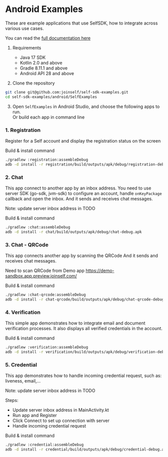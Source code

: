 # Android Examples

These are example applications that use SelfSDK, how to integrate across various use cases.

You can read the [full documentation here](https://docs.joinself.com/introduction/overview/)

1. Requirements
   - Java 17 SDK
   - Kotlin 2.0 and above
   - Gradle 8.11.1 and above
   - Android API 28 and above
   
2. Clone the repository   
```bash
git clone git@github.com:joinself/self-sdk-examples.git
cd self-sdk-examples/android/SelfExamples
```

3. Open `SelfExamples` in Android Studio, and choose the following apps to run.   
Or build each app in command line

### 1. Registration

Register for a Self account and display the registration status on the screen

Build & install command  
```bash
./gradlew :registration:assembleDebug
adb -d install -r registration/build/outputs/apk/debug/registration-debug.apk
```

### 2. Chat

This app connect to another app by an inbox address. You need to use server SDK (go-sdk, jvm-sdk) to configure an account, handle `onKeyPackage` callback and open the inbox.
And it sends and receives chat messages.

Note: update server inbox address in TODO

Build & install command   
```bash
./gradlew :chat:assembleDebug
adb -d install -r chat/build/outputs/apk/debug/chat-debug.apk
```

### 3. Chat - QRCode

This app connects another app by scanning the QRCode
And it sends and receives chat messages.

Need to scan QRCode from Demo app https://demo-sandbox.app.preview.joinself.com/

Build & install command   
```bash
./gradlew :chat-qrcode:assembleDebug
adb -d install -r chat-qrcode/build/outputs/apk/debug/chat-qrcode-debug.apk
```

### 4. Verification

This simple app demonstrates how to integrate email and document verification processes.
It also displays all verified credentials in the account.


Build & install command   
```bash
./gradlew :verification:assembleDebug
adb -d install -r verification/build/outputs/apk/debug/verification-debug.apk
```

### 5. Credential

This app demonstrates how to handle incoming credential request, such as: liveness, email,...

Note: update server inbox address in TODO

Steps:
  - Update server inbox address in MainActivity.kt
  - Run app and Register
  - Click Connect to set up connection with server
  - Handle incoming credential request

Build & install command   
```bash
./gradlew :credential:assembleDebug
adb -d install -r credential/build/outputs/apk/debug/credential-debug.apk
```